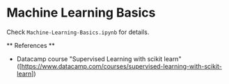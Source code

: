 # Machine Learning Basics
Check `Machine-Learning-Basics.ipynb` for details.

** References **
* Datacamp course "Supervised Learning with scikit learn"([https://www.datacamp.com/courses/supervised-learning-with-scikit-learn])